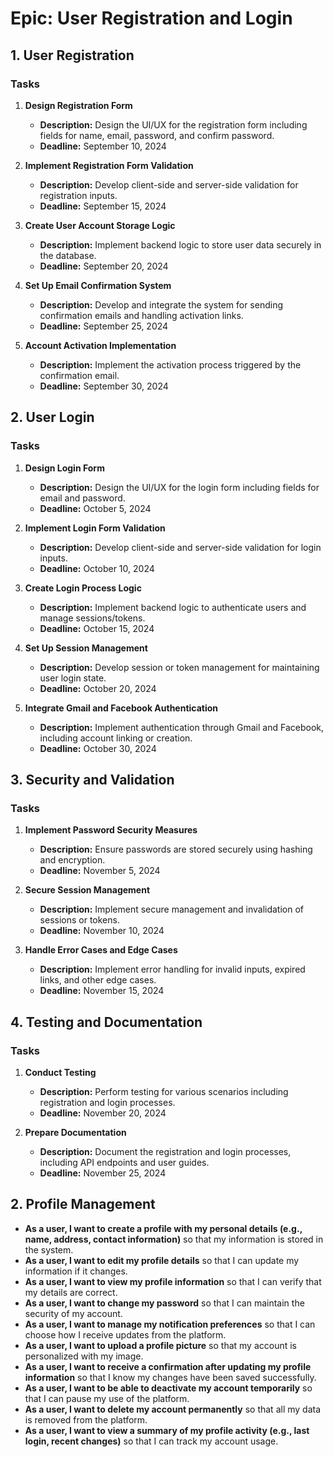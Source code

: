 # Epic: User Registration and Login

## 1. User Registration

### Tasks
1. **Design Registration Form**
   - **Description:** Design the UI/UX for the registration form including fields for name, email, password, and confirm password.
   - **Deadline:** September 10, 2024

2. **Implement Registration Form Validation**
   - **Description:** Develop client-side and server-side validation for registration inputs.
   - **Deadline:** September 15, 2024

3. **Create User Account Storage Logic**
   - **Description:** Implement backend logic to store user data securely in the database.
   - **Deadline:** September 20, 2024

4. **Set Up Email Confirmation System**
   - **Description:** Develop and integrate the system for sending confirmation emails and handling activation links.
   - **Deadline:** September 25, 2024

5. **Account Activation Implementation**
   - **Description:** Implement the activation process triggered by the confirmation email.
   - **Deadline:** September 30, 2024

## 2. User Login

### Tasks
1. **Design Login Form**
   - **Description:** Design the UI/UX for the login form including fields for email and password.
   - **Deadline:** October 5, 2024

2. **Implement Login Form Validation**
   - **Description:** Develop client-side and server-side validation for login inputs.
   - **Deadline:** October 10, 2024

3. **Create Login Process Logic**
   - **Description:** Implement backend logic to authenticate users and manage sessions/tokens.
   - **Deadline:** October 15, 2024

4. **Set Up Session Management**
   - **Description:** Develop session or token management for maintaining user login state.
   - **Deadline:** October 20, 2024

5. **Integrate Gmail and Facebook Authentication**
   - **Description:** Implement authentication through Gmail and Facebook, including account linking or creation.
   - **Deadline:** October 30, 2024

## 3. Security and Validation

### Tasks
1. **Implement Password Security Measures**
   - **Description:** Ensure passwords are stored securely using hashing and encryption.
   - **Deadline:** November 5, 2024

2. **Secure Session Management**
   - **Description:** Implement secure management and invalidation of sessions or tokens.
   - **Deadline:** November 10, 2024

3. **Handle Error Cases and Edge Cases**
   - **Description:** Implement error handling for invalid inputs, expired links, and other edge cases.
   - **Deadline:** November 15, 2024

## 4. Testing and Documentation

### Tasks
1. **Conduct Testing**
   - **Description:** Perform testing for various scenarios including registration and login processes.
   - **Deadline:** November 20, 2024

2. **Prepare Documentation**
   - **Description:** Document the registration and login processes, including API endpoints and user guides.
   - **Deadline:** November 25, 2024


## 2. Profile Management

- **As a user, I want to create a profile with my personal details (e.g., name, address, contact information)** so that my information is stored in the system.
- **As a user, I want to edit my profile details** so that I can update my information if it changes.
- **As a user, I want to view my profile information** so that I can verify that my details are correct.
- **As a user, I want to change my password** so that I can maintain the security of my account.
- **As a user, I want to manage my notification preferences** so that I can choose how I receive updates from the platform.
- **As a user, I want to upload a profile picture** so that my account is personalized with my image.
- **As a user, I want to receive a confirmation after updating my profile information** so that I know my changes have been saved successfully.
- **As a user, I want to be able to deactivate my account temporarily** so that I can pause my use of the platform.
- **As a user, I want to delete my account permanently** so that all my data is removed from the platform.
- **As a user, I want to view a summary of my profile activity (e.g., last login, recent changes)** so that I can track my account usage.